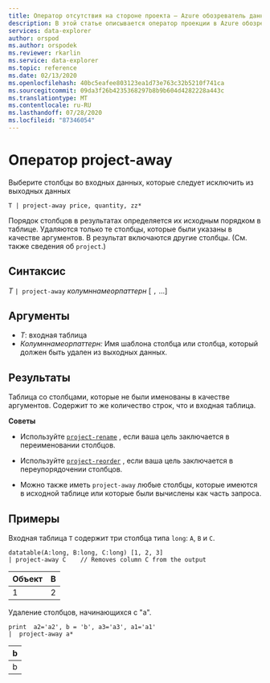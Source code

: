 ```yaml
---
title: Оператор отсутствия на стороне проекта — Azure обозреватель данных
description: В этой статье описывается оператор проекции в Azure обозреватель данных.
services: data-explorer
author: orspod
ms.author: orspodek
ms.reviewer: rkarlin
ms.service: data-explorer
ms.topic: reference
ms.date: 02/13/2020
ms.openlocfilehash: 40bc5eafee803123ea1d73e763c32b5210f741ca
ms.sourcegitcommit: 09da3f26b4235368297b8b9b604d4282228a443c
ms.translationtype: MT
ms.contentlocale: ru-RU
ms.lasthandoff: 07/28/2020
ms.locfileid: "87346054"
---
```

# <a name="project-away-operator"></a>Оператор project-away

Выберите столбцы во входных данных, которые следует исключить из выходных данных

```kusto
T | project-away price, quantity, zz*
```

Порядок столбцов в результатах определяется их исходным порядком в таблице. Удаляются только те столбцы, которые были указаны в качестве аргументов. В результат включаются другие столбцы.  (См. также сведения об `project`.)

## <a name="syntax"></a>Синтаксис

*T* `| project-away` *колумннамеорпаттерн* [ `,` ...]

## <a name="arguments"></a>Аргументы

* *T*: входная таблица
* *Колумннамеорпаттерн:* Имя шаблона столбца или столбца, который должен быть удален из выходных данных.

## <a name="returns"></a>Результаты

Таблица со столбцами, которые не были именованы в качестве аргументов. Содержит то же количество строк, что и входная таблица.

**Советы**

* Используйте [`project-rename`](projectrenameoperator.md) , если ваша цель заключается в переименовании столбцов.
* Используйте [`project-reorder`](projectreorderoperator.md) , если ваша цель заключается в переупорядочении столбцов.

* Можно также иметь `project-away` любые столбцы, которые имеются в исходной таблице или которые были вычислены как часть запроса.


## <a name="examples"></a>Примеры

Входная таблица `T` содержит три столбца типа `long`: `A`, `B` и `C`.

<!-- csl: https://help.kusto.windows.net/Samples -->
```kusto
datatable(A:long, B:long, C:long) [1, 2, 3]
| project-away C    // Removes column C from the output
```

|Объект|B|
|---|---|
|1|2|

Удаление столбцов, начинающихся с "a".

<!-- csl: https://help.kusto.windows.net/Samples -->
```kusto
print  a2='a2', b = 'b', a3='a3', a1='a1'
|  project-away a* 
```

|b|
|---|
|b|

